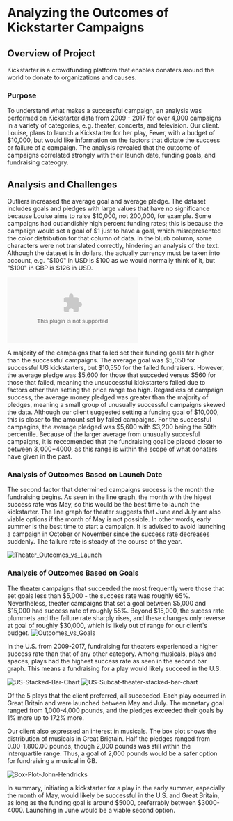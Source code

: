 # Analyzing the Outcomes of Kickstarter Campaigns
## Overview of Project
Kickstarter is a crowdfunding platform that enables donaters around the world to donate to organizations and causes. 
### Purpose
To understand what makes a successful campaign, an analysis was performed on Kickstarter data from 2009 - 2017 for over 4,000 campaigns in a variety of categories, e.g. theater, concerts, and television. Our client. Louise, plans to launch a Kickstarter for her play, Fever, with a budget of $10,000, but would like information on the factors that dictate the success or failure of a campaign. The analysis revealed that the outcome of campaigns correlated strongly with their launch date, funding goals, and fundraising cateogry. 

## Analysis and Challenges
Outliers increased the average goal and average pledge. The dataset includes goals and pledges with large values that have no significance because Louise aims to raise $10,000, not 200,000, for example. Some campaigns had outlandishly high percent funding rates; this is because the campaign would set a goal of $1 just to have a goal, which misrepresented the color distribution for that column of data. In the blurb column, some characters were not translated correctly, hindering an analysis of the text. Although the dataset is in dollars, the actually currency must be taken into account, e.g. "$100" in USD is $100 as we would normally think of it, but "$100" in GBP is $126 in USD. 

![Kickstarter_Challenge](/Users/johnwhendricks/Desktop/classFolder/CrowdfundingAnalysis/Kickstarter_Challenge.xlsx)

A majority of the campaigns that failed set their funding goals far higher than the successful campaigns. The average goal was $5,050 for successful US kickstarters, but $10,550 for the failed fundraisers. However, the average pledge was $5,600 for those that succeded versus $560 for those that failed, meaning the unsuccessful kickstarters failed due to factors other than setting the price range too high. Regardless of campaign success, the average money pledged was greater than the majority of pledges, meaning a small group of unusually successful campaigns skewed the data. Although our client suggested setting a funding goal of $10,000, this is closer to the amount set by failed campaigns. For the successful campagins, the average pledged was $5,600 with $3,200 being the 50th percentile. Because of the larger average from unusually succesful campaigns, it is reccomended that the fundraising goal be placed closer to between $3,000-$4000, as this range is within the scope of what donaters have given in the past.


### Analysis of Outcomes Based on Launch Date
The second factor that determined campaigns success is the month the fundraising begins. As seen in the line graph, the month with the higest success rate was May, so this would be the best time to launch the kickstarter. The line graph for theater suggests that June and July are also viable options if the month of May is not possible. In other words, early summer is the best time to start a campaign. It is advised to avoid launching a campaign in October or November since the success rate decreases suddenly. The failure rate is steady of the course of the year.

![Theater_Outcomes_vs_Launch](/Users/johnwhendricks/Desktop/classFolder/resources/Theater_Outcomes_vs_Launch.png)

### Analysis of Outcomes Based on Goals
The theater campaigns that succeeded the most frequently were those that set goals less than $5,000 - the success rate was roughly 65%. Nevertheless, theater campaigns that set a goal between $5,000 and $15,000 had success rate of roughly 55%. Beyond $15,000, the sucess rate plummets and the failure rate sharply rises, and these changes only reverse at goal of roughly $30,000, which is likely out of range for our client's budget.
![Outcomes_vs_Goals](/Users/johnwhendricks/Desktop/classFolder/resources/Outcomes_vs_Goals.png)


In the U.S. from 2009-2017, fundraising for theaters experienced a higher success rate than that of any other category. Among musicals, plays and spaces, plays had the highest success rate as seen in the second bar graph. This means a fundraising for a play would likely succeed in the U.S.

![US-Stacked-Bar-Chart](/Users/johnwhendricks/Desktop/classFolder/CrowdfundingAnalysis/US-Stacked-Bar-Chart.png)
![US-Subcat-theater-stacked-bar-chart](/Users/johnwhendricks/Desktop/classFolder/CrowdfundingAnalysis/US-Subcat-theater-stacked-bar-chart.png)

Of the 5 plays that the client preferred, all succeeded. Each play occurred in Great Britain and were launched between May and July. The monetary goal ranged from 1,000-4,000 pounds, and the pledges exceeded their goals by 1% more up to 172% more. 

Our client also expressed an interest in musicals. The box plot shows the distribution of musicals in Great Brigtain. Half the pledges ranged from 0.00-1,800.00 pounds, though 2,000 pounds was still within the interquartile range. Thus, a goal of 2,000 pounds would be a safer option for fundraising a musical in GB.

![Box-Plot-John-Hendricks](/Users/johnwhendricks/Desktop/classFolder/CrowdfundingAnalysis/Box-Plot-John-Hendricks.png)

In summary, initiating a kickstarter for a play in the early summer, especially the month of May, would likely be successful in the U.S. and Great Britain, as long as the funding goal is around $5000, preferrably between $3000-4000. Launching in June would be a viable second option.    
